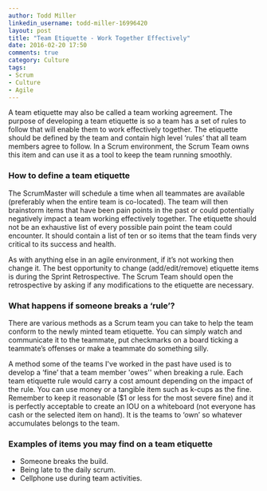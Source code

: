 ```yaml
---
author: Todd Miller
linkedin_username: todd-miller-16996420
layout: post
title: "Team Etiquette - Work Together Effectively"
date: 2016-02-20 17:50
comments: true
category: Culture
tags:
- Scrum
- Culture
- Agile
---
```

A team etiquette may also be called a team working agreement. The purpose of developing a team etiquette is so a team has a set of rules to follow that will enable them to work effectively together. The etiquette should be defined by the team and contain high level ‘rules’ that all team members agree to follow. In a Scrum environment, the Scrum Team owns this item and can use it as a tool to keep the team running smoothly.

### How to define a team etiquette
The ScrumMaster will schedule a time when all teammates are available (preferably when the entire team is co-located). The team will then brainstorm items that have been pain points in the past or could potentially negatively impact a team working effectively together. The etiquette should not be an exhaustive list of every possible pain point the team could encounter. It should contain a list of ten or so items that the team finds very critical to its success and health.

As with anything else in an agile environment, if it’s not working then change it. The best opportunity to change (add/edit/remove) etiquette items is during the Sprint Retrospective. The Scrum Team should open the retrospective by asking if any modifications to the etiquette are necessary.

### What happens if someone breaks a ‘rule’?
There are various methods as a Scrum team you can take to help the team conform to the newly minted team etiquette. You can simply watch and communicate it to the teammate, put checkmarks on a board ticking a teammate’s offenses or make a teammate do something silly.

A method some of the teams I've worked in the past have used is to develop a ‘fine’ that a team member 'owes'' when breaking a rule. Each team etiquette rule would carry a cost amount depending on the impact of the rule. You can use money or a tangible item such as k-cups as the fine. Remember to keep it reasonable ($1 or less for the most severe fine) and it is perfectly acceptable to create an IOU on a whiteboard (not everyone has cash or the selected item on hand). It is the teams to ‘own’ so whatever accumulates belongs to the team.

### Examples of items you may find on a team etiquette
+ Someone breaks the build.  
+ Being late to the daily scrum.
+ Cellphone use during team activities.
